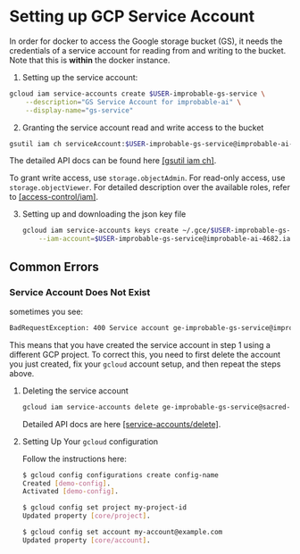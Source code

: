 # Setting up GCP Service Account

In order for docker to access the Google storage bucket (GS), it needs the credentials of a service account for reading from and writing to the bucket. Note that this is **within** the docker instance.

1. Setting up the service account:

  ```bash
  gcloud iam service-accounts create $USER-improbable-gs-service \
      --description="GS Service Account for improbable-ai" \
      --display-name="gs-service"
  ```

2. Granting the service account read and write access to the bucket

  ```bash
  gsutil iam ch serviceAccount:$USER-improbable-gs-service@improbable-ai-4682.iam.gserviceaccount.com:roles/storage.objectAdmin gs://geyang-jaynes-improbable-a
  ```

  The detailed API docs can be found here [[gsutil iam ch]](https://cloud.google.com/storage/docs/gsutil/commands/iam).

  To grant write access, use `storage.objectAdmin`. For read-only access, use `storage.objectViewer`. For detailed description over the available roles, refer to [[access-control/iam]](https://cloud.google.com/storage/docs/access-control/iam).

3. Setting up and downloading the json key file

   ```bash
   gcloud iam service-accounts keys create ~/.gce/$USER-improbable-gs-service.json \
       --iam-account=$USER-improbable-gs-service@improbable-ai-4682.iam.gserviceaccount.com
   ```

## Common Errors

### Service Account Does Not Exist

sometimes you see: 

```bash
BadRequestException: 400 Service account ge-improbable-gs-service@improbable-ai-4682.iam.gserviceaccount.com does not exist.
```

This means that you have created the service account in step 1 using a different GCP project. To correct this, you need to first delete the account you just created, fix your `gcloud` account setup, and then repeat the steps above.

1. Deleting the service account

   ```bash
   gcloud iam service-accounts delete ge-improbable-gs-service@sacred-vault-327317.iam.gserviceaccount.com
   ```

   Detailed API docs are here [[service-accounts/delete]](https://cloud.google.com/sdk/gcloud/reference/iam/service-accounts/delete).

2. Setting Up Your `gcloud` configuration

   Follow the instructions here: 

   ```bash
   $ gcloud config configurations create config-name
   Created [demo-config].
   Activated [demo-config].
   
   $ gcloud config set project my-project-id
   Updated property [core/project].
   
   $ gcloud config set account my-account@example.com
   Updated property [core/account].
   ```

   